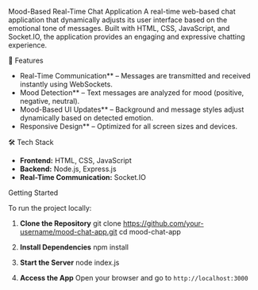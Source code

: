 Mood-Based Real-Time Chat Application
A real-time web-based chat application that dynamically adjusts its user interface based on the emotional tone of messages. Built with HTML, CSS, JavaScript, and Socket.IO, the application provides an engaging and expressive chatting experience.

🌟 Features
- Real-Time Communication** – Messages are transmitted and received instantly using WebSockets.
- Mood Detection** – Text messages are analyzed for mood (positive, negative, neutral).
- Mood-Based UI Updates** – Background and message styles adjust dynamically based on detected emotion.
- Responsive Design** – Optimized for all screen sizes and devices.

🛠️ Tech Stack
- **Frontend:** HTML, CSS, JavaScript  
- **Backend:** Node.js, Express.js  
- **Real-Time Communication:** Socket.IO

 Getting Started

To run the project locally:

1. **Clone the Repository**
   git clone https://github.com/your-username/mood-chat-app.git
   cd mood-chat-app

2. **Install Dependencies**
   npm install

3. **Start the Server**
   node index.js

4. **Access the App**
   Open your browser and go to `http://localhost:3000`

